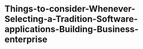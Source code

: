 # Things-to-consider-Whenever-Selecting-a-Tradition-Software-applications-Building-Business-enterprise